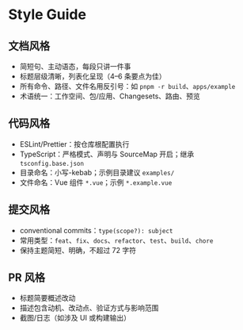 # Style Guide

## 文档风格

- 简短句、主动语态，每段只讲一件事
- 标题层级清晰，列表化呈现（4–6 条要点为佳）
- 所有命令、路径、文件名用反引号：如 `pnpm -r build`、`apps/example`
- 术语统一：工作空间、包/应用、Changesets、路由、预览

## 代码风格

- ESLint/Prettier：按仓库根配置执行
- TypeScript：严格模式、声明与 SourceMap 开启；继承 `tsconfig.base.json`
- 目录命名：小写-kebab；示例目录建议 `examples/`
- 文件命名：Vue 组件 `*.vue`；示例 `*.example.vue`

## 提交风格

- conventional commits：`type(scope?): subject`
- 常用类型：`feat`、`fix`、`docs`、`refactor`、`test`、`build`、`chore`
- 保持主题简短、明确，不超过 72 字符

## PR 风格

- 标题简要概述改动
- 描述包含动机、改动点、验证方式与影响范围
- 截图/日志（如涉及 UI 或构建输出）
